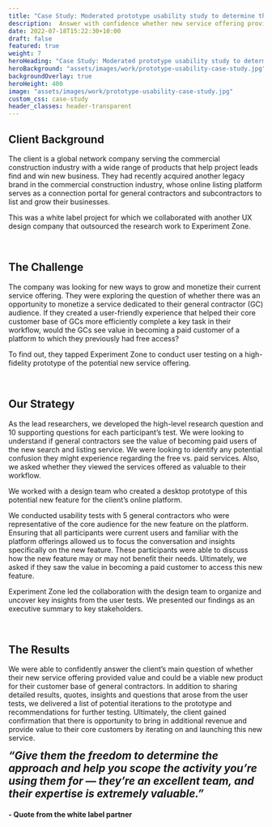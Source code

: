 ```yaml
---
title: "Case Study: Moderated prototype usability study to determine the viability of new service offering."
description:  Answer with confidence whether new service offering provided value and could be a viable new product for their customer base of general contractors.
date: 2022-07-18T15:22:30+10:00
draft: false
featured: true
weight: 7
heroHeading: "Case Study: Moderated prototype usability study to determine the viability of new service offering"
heroBackground: "assets/images/work/prototype-usability-case-study.jpg"
backgroundOverlay: true
heroHeight: 400
image: "assets/images/work/prototype-usability-case-study.jpg"
custom_css: case-study
header_classes: header-transparent
---
```


## Client Background

The client is a  global network company serving the commercial construction industry with a wide range of products that help project leads find and win new business.  They had recently acquired another legacy brand in the commercial construction industry, whose online listing platform serves as a connection portal for general contractors and subcontractors to list and grow their businesses. 

This was a white label project for which we collaborated with another UX design company that outsourced the research work to Experiment Zone. 


<br>

## The Challenge

The company was looking for new ways to grow and monetize their current service offering.  They were exploring the question of whether there was an opportunity to monetize a service dedicated to their general contractor (GC) audience.  If they created a user-friendly experience that helped their core customer base of GCs more efficiently complete a key task in their workflow, would the GCs see value in becoming a paid customer of a platform to which they previously had free access? 

To find out, they tapped Experiment Zone to conduct user testing on a high-fidelity prototype of the potential new service offering.  

<br>

## Our Strategy

As the lead researchers,  we developed the high-level research question and 10 supporting questions for each participant’s test. We were looking to understand if general contractors see the value of becoming paid users of the new search and listing service. We were looking to identify any potential confusion they might experience regarding the free vs. paid services.  Also, we asked  whether they viewed the services offered as valuable to their workflow.

We worked with a design team who created a desktop prototype of this potential new feature for the client’s online platform.

We conducted usability tests with 5 general contractors  who were representative of the core audience for the new feature on the platform.  Ensuring that all participants were current users and familiar with the platform offerings allowed us to focus the conversation and insights specifically on the new feature.  These participants were able to discuss how the new feature may or may not benefit their needs.  Ultimately, we asked if  they saw the value in becoming a paid customer to access this new feature. 

Experiment Zone led the collaboration with the design team to organize and uncover key insights from the user tests.  We presented our findings as an executive summary to key stakeholders.


<br>

## The Results

We were able to confidently answer the client’s main question of whether their new service offering provided value and could be a viable new product for their customer base of general contractors.  In addition to sharing detailed results, quotes, insights and questions that arose from the user tests, we delivered a list of potential iterations to the prototype and recommendations for further testing.  Ultimately, the client gained confirmation that there is opportunity to bring in additional revenue and provide value to their core customers by iterating on and launching this new service.



<div><b><i style="font-size: 1.3rem">“Give them the freedom to determine the approach and help you scope the activity you’re using them for — they’re an excellent team, and their expertise is extremely valuable.”</i></b>
</div>
<div class="container">
    <div class="row ml-3">
        <div class="col-12 col-md-6">
            <h4 class="pt-1 ml-1 text-left">-  Quote from the white label partner</h4>
        </div>
    </div>
</div>

<br>

